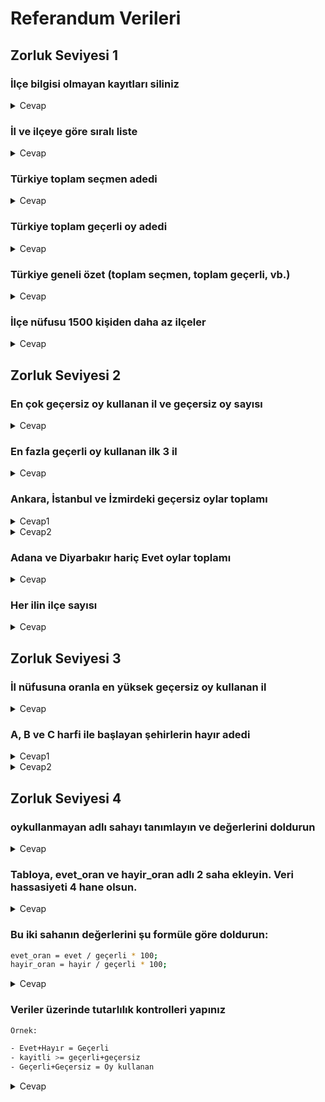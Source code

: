 # Referandum Verileri

## Zorluk Seviyesi 1

### İlçe bilgisi olmayan kayıtları siliniz

<details>
  <summary>Cevap</summary>

```SQL
DELETE FROM referandum WHERE ilce='';
```
</details>

### İl ve ilçeye göre sıralı liste

<details>
  <summary>Cevap</summary>

```SQL
SELECT il, ilce FROM referandum ORDER BY il, ilce;
```
</details>

### Türkiye toplam seçmen adedi

<details>
  <summary>Cevap</summary>

```SQL
SELECT SUM(kayitli) FROM referandum;
```
</details>

### Türkiye toplam geçerli oy adedi

<details>
  <summary>Cevap</summary>

```SQL
SELECT SUM(gecerli) AS 'GEÇERLİ OY' FROM referandum;
```
</details>

### Türkiye geneli özet (toplam seçmen, toplam geçerli, vb.)

<details>
  <summary>Cevap</summary>

```SQL
SELECT 
    SUM(kayitli) AS 'Kayıtlı Seçmen Sayısı',
    SUM(oykullanan) AS 'Oy Kullanan Seçmen Sayısı',
    SUM(gecerli) AS 'Geçerli Oy Sayısı',
    SUM(gecersiz) AS 'Geçersiz Oy Sayısı',
    SUM(evet) AS 'Evet Sayısı',
    SUM(hayir) AS 'Hayır Sayısı' 
FROM referandum;
```
</details>

### İlçe nüfusu 1500 kişiden daha az ilçeler

<details>
  <summary>Cevap</summary>

```SQL
SELECT * FROM referandum WHERE kayitli < 1500;
```
</details>

## Zorluk Seviyesi 2

### En çok geçersiz oy kullanan il ve geçersiz oy sayısı

<details>
  <summary>Cevap</summary>

```SQL
SELECT il, SUM(gecersiz) AS 'Geçersiz Oy Sayısı' FROM referandum 
GROUP BY il 
ORDER BY 2 DESC 
LIMIT 1;
```
</details>

### En fazla geçerli oy kullanan ilk 3 il

<details>
  <summary>Cevap</summary>

```SQL
SELECT il, SUM(gecerli) AS 'Geçerli Oy Sayısı' FROM referandum 
GROUP BY il 
ORDER BY 2 DESC 
LIMIT 3;
```
</details>

### Ankara, İstanbul ve İzmirdeki geçersiz oylar toplamı

<details>
  <summary>Cevap1</summary>

```SQL
SELECT SUM(gecersiz) FROM referandum 
WHERE il='Ankara' OR il='İstanbul' OR il='İzmir';
```
</details>

<details>
  <summary>Cevap2</summary>

```SQL
SELECT SUM(gecersiz) FROM referandum 
WHERE il IN ('Ankara', 'İstanbul', 'İzmir');
```
</details>

### Adana ve Diyarbakır hariç Evet oylar toplamı

<details>
  <summary>Cevap</summary>

```SQL
SELECT SUM(evet) FROM referandum 
WHERE il NOT IN ('Diyarbakır', 'Adana');
```
</details>

### Her ilin ilçe sayısı

<details>
  <summary>Cevap</summary>

```SQL
SELECT il AS "İL" , count(1) AS "İLÇE ADEDİ" FROM referandum GROUP BY il;
```
</details>

## Zorluk Seviyesi 3

### İl nüfusuna oranla en yüksek geçersiz oy kullanan il

<details>
  <summary>Cevap</summary>

```SQL
SELECT il, SUM(gecersiz)/SUM(kayitli) AS 'Geçersiz Oy Oranı' FROM referandum 
GROUP BY il 
ORDER BY 2 DESC
LIMIT 1;
```
</details>

### A, B ve C harfi ile başlayan şehirlerin hayır adedi

<details>
  <summary>Cevap1</summary>

```SQL
SELECT il, SUM(hayir) AS 'Hayır Adedi' FROM referandum 
WHERE il LIKE 'A%' 
OR il LIKE 'B%' 
OR il LIKE 'C%'
GROUP BY il;
```
</details>

<details>
  <summary>Cevap2</summary>

```SQL
SELECT il, SUM(hayir) AS 'Hayır Adedi' FROM referandum 
WHERE LEFT(il,1) IN ('A', 'B', 'C') 
GROUP BY il;
```
</details>

## Zorluk Seviyesi 4

### oykullanmayan adlı sahayı tanımlayın ve değerlerini doldurun

<details>
  <summary>Cevap</summary>

```SQL
ALTER TABLE referandum
ADD oykullanmayan decimal(7,4) NOT NULL;

UPDATE referandum SET oykullanmayan = kayitli - oykullanan;
```
</details>

### Tabloya, evet_oran ve hayir_oran adlı 2 saha ekleyin. Veri hassasiyeti 4 hane olsun.

<details>
  <summary>Cevap</summary>

```SQL
ALTER TABLE referandum
ADD evet_oran decimal(6,2) NOT NULL,
ADD hayir_oran decimal(6,2) NOT NULL AFTER evet_oran;
```
</details>

### Bu iki sahanın değerlerini şu formüle göre doldurun:

```BASH
evet_oran = evet / geçerli * 100;
hayir_oran = hayir / geçerli * 100;
```

<details>
  <summary>Cevap</summary>

```SQL
UPDATE referandum SET evet_oran = (evet/gecerli)*100;
UPDATE referandum SET hayir_oran = (hayir/gecerli)*100;
```
</details>

### Veriler üzerinde tutarlılık kontrolleri yapınız

```BASH
Örnek:

- Evet+Hayır = Geçerli
- kayitli >= geçerli+geçersiz
- Geçerli+Geçersiz = Oy kullanan
```

<details>
  <summary>Cevap</summary>

```SQL
SELECT * FROM referandum WHERE evet+hayir-gecerli <> 0;
SELECT * FROM referandum WHERE gecerli+gecersiz < kayitli;
SELECT * FROM referandum WHERE gecerli+gecersiz-oykullanan != 0;
```
</details>
